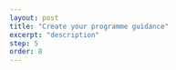 ```yaml
---
layout: post
title: "Create your programme guidance"
excerpt: "description"
step: 5
order: 8
---
```


